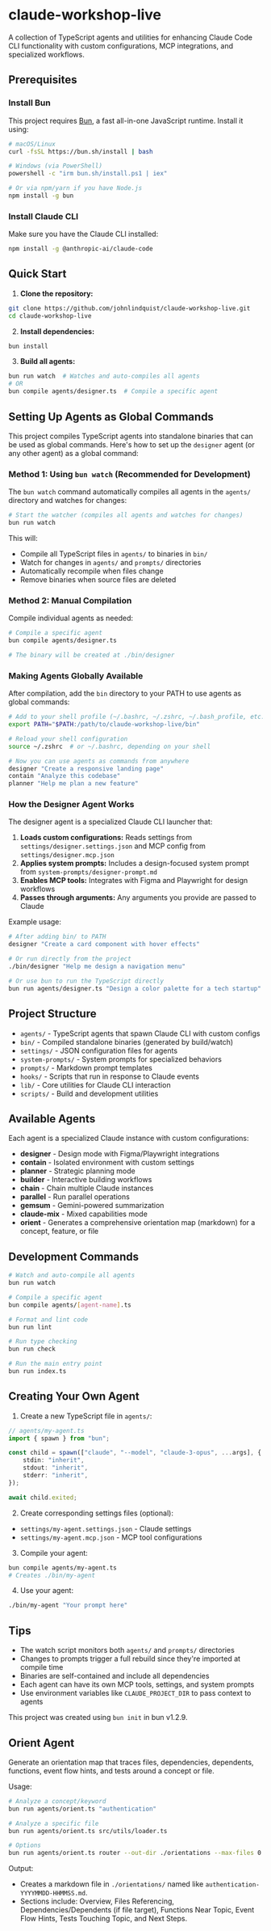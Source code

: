 # claude-workshop-live

A collection of TypeScript agents and utilities for enhancing Claude Code CLI functionality with custom configurations, MCP integrations, and specialized workflows.

## Prerequisites

### Install Bun

This project requires [Bun](https://bun.sh), a fast all-in-one JavaScript runtime. Install it using:

```bash
# macOS/Linux
curl -fsSL https://bun.sh/install | bash

# Windows (via PowerShell)
powershell -c "irm bun.sh/install.ps1 | iex"

# Or via npm/yarn if you have Node.js
npm install -g bun
```

### Install Claude CLI

Make sure you have the Claude CLI installed:

```bash
npm install -g @anthropic-ai/claude-code
```

## Quick Start

1. **Clone the repository:**
```bash
git clone https://github.com/johnlindquist/claude-workshop-live.git
cd claude-workshop-live
```

2. **Install dependencies:**
```bash
bun install
```

3. **Build all agents:**
```bash
bun run watch  # Watches and auto-compiles all agents
# OR
bun compile agents/designer.ts  # Compile a specific agent
```

## Setting Up Agents as Global Commands

This project compiles TypeScript agents into standalone binaries that can be used as global commands. Here's how to set up the `designer` agent (or any other agent) as a global command:

### Method 1: Using `bun watch` (Recommended for Development)

The `bun watch` command automatically compiles all agents in the `agents/` directory and watches for changes:

```bash
# Start the watcher (compiles all agents and watches for changes)
bun run watch
```

This will:
- Compile all TypeScript files in `agents/` to binaries in `bin/`
- Watch for changes in `agents/` and `prompts/` directories
- Automatically recompile when files change
- Remove binaries when source files are deleted

### Method 2: Manual Compilation

Compile individual agents as needed:

```bash
# Compile a specific agent
bun compile agents/designer.ts

# The binary will be created at ./bin/designer
```

### Making Agents Globally Available

After compilation, add the `bin` directory to your PATH to use agents as global commands:

```bash
# Add to your shell profile (~/.bashrc, ~/.zshrc, ~/.bash_profile, etc.)
export PATH="$PATH:/path/to/claude-workshop-live/bin"

# Reload your shell configuration
source ~/.zshrc  # or ~/.bashrc, depending on your shell

# Now you can use agents as commands from anywhere
designer "Create a responsive landing page"
contain "Analyze this codebase"
planner "Help me plan a new feature"
```

### How the Designer Agent Works

The designer agent is a specialized Claude CLI launcher that:

1. **Loads custom configurations:** Reads settings from `settings/designer.settings.json` and MCP config from `settings/designer.mcp.json`
2. **Applies system prompts:** Includes a design-focused system prompt from `system-prompts/designer-prompt.md`
3. **Enables MCP tools:** Integrates with Figma and Playwright for design workflows
4. **Passes through arguments:** Any arguments you provide are passed to Claude

Example usage:
```bash
# After adding bin/ to PATH
designer "Create a card component with hover effects"

# Or run directly from the project
./bin/designer "Help me design a navigation menu"

# Or use bun to run the TypeScript directly
bun run agents/designer.ts "Design a color palette for a tech startup"
```

## Project Structure

- `agents/` - TypeScript agents that spawn Claude CLI with custom configs
- `bin/` - Compiled standalone binaries (generated by build/watch)
- `settings/` - JSON configuration files for agents
- `system-prompts/` - System prompts for specialized behaviors
- `prompts/` - Markdown prompt templates
- `hooks/` - Scripts that run in response to Claude events
- `lib/` - Core utilities for Claude CLI interaction
- `scripts/` - Build and development utilities

## Available Agents

Each agent is a specialized Claude instance with custom configurations:

- **designer** - Design mode with Figma/Playwright integrations
- **contain** - Isolated environment with custom settings
- **planner** - Strategic planning mode
- **builder** - Interactive building workflows
- **chain** - Chain multiple Claude instances
- **parallel** - Run parallel operations
- **gemsum** - Gemini-powered summarization
- **claude-mix** - Mixed capabilities mode
- **orient** - Generates a comprehensive orientation map (markdown) for a concept, feature, or file

## Development Commands

```bash
# Watch and auto-compile all agents
bun run watch

# Compile a specific agent
bun compile agents/[agent-name].ts

# Format and lint code
bun run lint

# Run type checking
bun run check

# Run the main entry point
bun run index.ts
```

## Creating Your Own Agent

1. Create a new TypeScript file in `agents/`:
```typescript
// agents/my-agent.ts
import { spawn } from "bun";

const child = spawn(["claude", "--model", "claude-3-opus", ...args], {
    stdin: "inherit",
    stdout: "inherit",
    stderr: "inherit",
});

await child.exited;
```

2. Create corresponding settings files (optional):
- `settings/my-agent.settings.json` - Claude settings
- `settings/my-agent.mcp.json` - MCP tool configurations

3. Compile your agent:
```bash
bun compile agents/my-agent.ts
# Creates ./bin/my-agent
```

4. Use your agent:
```bash
./bin/my-agent "Your prompt here"
```

## Tips

- The watch script monitors both `agents/` and `prompts/` directories
- Changes to prompts trigger a full rebuild since they're imported at compile time
- Binaries are self-contained and include all dependencies
- Each agent can have its own MCP tools, settings, and system prompts
- Use environment variables like `CLAUDE_PROJECT_DIR` to pass context to agents

This project was created using `bun init` in bun v1.2.9.

## Orient Agent

Generate an orientation map that traces files, dependencies, dependents, functions, event flow hints, and tests around a concept or file.

Usage:

```bash
# Analyze a concept/keyword
bun run agents/orient.ts "authentication"

# Analyze a specific file
bun run agents/orient.ts src/utils/loader.ts

# Options
bun run agents/orient.ts router --out-dir ./orientations --max-files 0 --ext ts,tsx,js,jsx,json,md --debug
```

Output:
- Creates a markdown file in `./orientations/` named like `authentication-YYYYMMDD-HHMMSS.md`.
- Sections include: Overview, Files Referencing, Dependencies/Dependents (if file target), Functions Near Topic, Event Flow Hints, Tests Touching Topic, and Next Steps.
